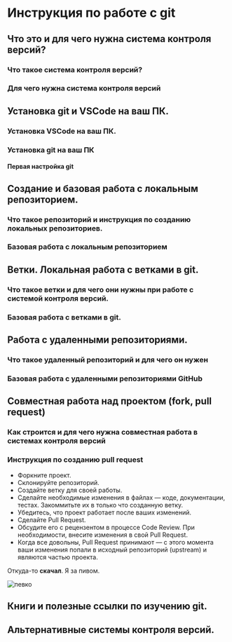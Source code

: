 # Инструкция по работе с git

## Что это и для чего нужна система контроля версий?

### Что такое система контроля версий?

### Для чего нужна система контроля версий

## Установка git и VSCode на ваш ПК.

### Установка VSCode на ваш ПК.

### Установка git на ваш ПК

#### Первая настройка git

## Создание и базовая работа с локальным репозиторием.

### Что такое репозиторий и инструкция по созданию локальных репозиториев.

### Базовая работа с локальным репозиторием

## Ветки. Локальная работа с ветками в git.

### Что такое ветки и для чего они нужны при работе с системой контроля версий.

### Базовая работа с ветками в git.

## Работа с удаленными репозиториями.

### Что такое удаленный репозиторий и для чего он нужен

### Базовая работа с удаленными репозиториями GitHub

## Совместная работа над проектом (fork, pull request)

### Как строится и для чего нужна совместная работа в системах контроля версий

### Инструкция по созданию pull request

* Форкните проект.
* Склонируйте репозиторий.
* Создайте ветку для своей работы.
* Сделайте необходимые изменения в файлах — коде, документации, тестах. Закоммитьте их в только что созданную ветку.
* Убедитесь, что проект работает после ваших изменений.
* Сделайте Pull Request.
* Обсудите его с рецензентом в процессе Code Review. При необходимости, внесите изменения в свой Pull Request.
* Когда все довольны, Pull Request принимают — с этого момента ваши изменения попали в исходный репозиторий (upstream) и являются частью проекта.

Откуда-то **скачал**. Я за пивом.

![певко](https://thumbs.dreamstime.com/b/собака-с-пивом-и-протыкальником-сосиски-138260390.jpg)

## Книги и полезные ссылки по изучению git.

## Альтернативные системы контроля версий.
